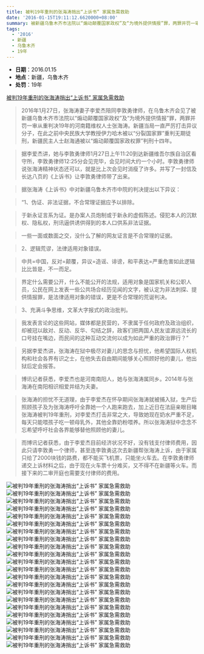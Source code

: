 ```yaml
---
title: 被判19年重刑的张海涛捎出“上诉书” 家属急需救助
date: '2016-01-15T19:11:12.6620000+08:00'
summary: 被新疆乌鲁木齐市法院以“煽动颠覆国家政权”及“为境外提供情报”罪，两罪并罚一审从重判决19年
tags:
  - '2016'
  - 新疆
  - 乌鲁木齐
  - 19年
---
```

* **日期**：2016.01.15
* **地点**：新疆，乌鲁木齐
* **处罚**：19年

[被判19年重刑的张海涛捎出“上诉书” 家属急需救助](https://www.chinesepen.org/blog/archives/45912)

>2016年1月27日，张海涛妻子李爱杰陪同李敦勇律师，在乌鲁木齐会见了被新疆乌鲁木齐市法院以“煽动颠覆国家政权”及“为境外提供情报”罪，两罪并罚一审从重判决19年的河南籍维权人士张海涛。新疆当局一直严厉打击异议分子，在此之前中央民族大学教授伊力哈木被以“分裂国家罪”重判无期徒刑，新疆民主人士赵海通被以“煽动颠覆国家政权罪”判刑十四年。

>据李爱杰讲，她与李敦勇律师1月27日上午11:20到达新疆维吾尔族自治区看守所，李敦勇律师12:25分会见完毕，会见时间大约一个小时。李敦勇律师说张海涛精神状态还可以，就是比上次会见时消瘦了许多。并写了一封信及长达八页的《上诉书》让李敦勇律师带了出来。

>据张海涛《上诉书》中对新疆乌鲁木齐市中院的判决提出以下异议：

>“1、伪证、非法证据，不合常理证据应予以排除。

>于新永证言系为证。是办案人员炮制或于新永的虚假陈述。侵犯本人的沉默权、隐私权，刑讯逼供诱供得到的本人口供系非法证据。

>一些一面或数面之交，没什么了解的网友证言是不合常理的证据。

>2、逻辑荒谬，法律适用对象错误。

>中共=中国，反对=颠覆，异议=造谣、诽谤，和平表达=严重危害如此逻辑比比皆是，不一而足。

>界定什么需要公开，什么不能公开的法规，适用对象是国家机关和公职人员，公民在网上发表一些公共场合经历见闻的文字，被认定为非法刺探、提供情报罪，是法律适用对象的错误，更是不合常理的荒诞判决。

>3、充满斗争思维，文革大字报式的政治批判。

>我发表言论的这些网站，媒体都是民营的，不隶属于任何政府及政治组织，却被冠以敌对、反动、反华、勾结之辞，政客们把两国人民友谊源远流长的口号挂在嘴边，而民间的这种互动交流何以成为如此严重的政治罪行？”

>另据李爱杰讲，张海涛在狱中极尽对妻儿的思念与担忧，他希望国际人权机构和社会各界有识之士，在他失去自由期间能够关心照顾好他的妻儿，他出狱后定会报答。

>博讯记者获悉，李爱杰也是河南南阳人，她与张海涛属同乡。2014年与张海涛在南阳相识相爱并结为夫妻。

>张海涛的担忧不无道理，由于李爱杰在怀孕期间张海涛就被捕入狱，生产后照顾孩子及为张海涛呼吁全靠她一个人跑来跑去，加上近日在法庭亲眼目睹张海涛被判19年重刑，对李爱杰打击非常之大，导致她现在奶水严重不足，每天只能喂孩子吃一顿母乳外，其他全靠奶粉喂养。所以张海涛狱中念念不忘希望呼吁社会各界能够替他照顾他的妻儿。

>而博讯记者获悉，由于李爱杰目前经济状况不好，没有钱支付律师费用，因此只请李敦勇一个律师，甚至连李敦勇这次去新疆帮张海涛上诉，由于家属只给了2000块钱的路费，都不能买飞机票，只能坐火车去。在李敦勇律师递交上诉材料之后，由于现在火车票十分难买，又不得不在新疆等火车。而接下来的二审开庭也需要支付律师的费用。


![被判19年重刑的张海涛捎出“上诉书” 家属急需救助](/images/uploads/2016-1-15-张海涛判决书-1.jpg)
![被判19年重刑的张海涛捎出“上诉书” 家属急需救助](/images/uploads/2016-1-15-张海涛判决书-2.jpg)
![被判19年重刑的张海涛捎出“上诉书” 家属急需救助](/images/uploads/2016-1-15-张海涛判决书-3.jpg)
![被判19年重刑的张海涛捎出“上诉书” 家属急需救助](/images/uploads/2016-1-15-张海涛判决书-4.jpg)
![被判19年重刑的张海涛捎出“上诉书” 家属急需救助](/images/uploads/2016-1-15-张海涛判决书-5.jpg)
![被判19年重刑的张海涛捎出“上诉书” 家属急需救助](/images/uploads/2016-1-15-张海涛判决书-6.jpg)
![被判19年重刑的张海涛捎出“上诉书” 家属急需救助](/images/uploads/2016-1-15-张海涛判决书-7.jpg)
![被判19年重刑的张海涛捎出“上诉书” 家属急需救助](/images/uploads/2016-1-15-张海涛判决书-8.jpg)
![被判19年重刑的张海涛捎出“上诉书” 家属急需救助](/images/uploads/2016-1-15-张海涛判决书-9.jpg)
![被判19年重刑的张海涛捎出“上诉书” 家属急需救助](/images/uploads/2016-1-15-张海涛判决书-10.jpg)
![被判19年重刑的张海涛捎出“上诉书” 家属急需救助](/images/uploads/2016-1-15-张海涛判决书-11.jpg)
![被判19年重刑的张海涛捎出“上诉书” 家属急需救助](/images/uploads/2016-1-15-张海涛判决书-12.jpg)
![被判19年重刑的张海涛捎出“上诉书” 家属急需救助](/images/uploads/2016-1-15-张海涛判决书-13.jpg)
![被判19年重刑的张海涛捎出“上诉书” 家属急需救助](/images/uploads/2016-1-15-张海涛判决书-14.jpg)
![被判19年重刑的张海涛捎出“上诉书” 家属急需救助](/images/uploads/2016-1-15-张海涛判决书-15.jpg)
![被判19年重刑的张海涛捎出“上诉书” 家属急需救助](/images/uploads/2016-1-15-张海涛判决书-16.jpg)
![被判19年重刑的张海涛捎出“上诉书” 家属急需救助](/images/uploads/2016-1-15-张海涛判决书-17.jpg)
![被判19年重刑的张海涛捎出“上诉书” 家属急需救助](/images/uploads/2016-1-15-张海涛判决书-18.jpg)
![被判19年重刑的张海涛捎出“上诉书” 家属急需救助](/images/uploads/2016-1-15-张海涛判决书-19.jpg)
![被判19年重刑的张海涛捎出“上诉书” 家属急需救助](/images/uploads/2016-1-15-张海涛判决书-20.jpg)
![被判19年重刑的张海涛捎出“上诉书” 家属急需救助](/images/uploads/2016-1-15-张海涛判决书-21.jpg)
![被判19年重刑的张海涛捎出“上诉书” 家属急需救助](/images/uploads/2016-1-15-张海涛判决书-22.jpg)
